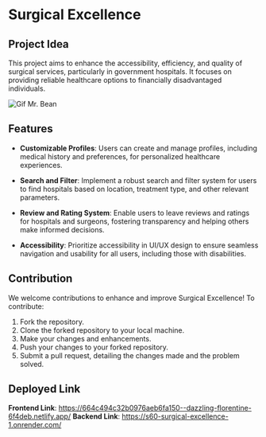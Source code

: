 # Surgical Excellence

## Project Idea

This project aims to enhance the accessibility, efficiency, and quality of surgical services, particularly in government hospitals. It focuses on providing reliable healthcare options to financially disadvantaged individuals.

![Gif Mr. Bean](https://media1.tenor.com/m/GBBVrq9U3uUAAAAC/bh187-mr-bean.gif)

## Features

- **Customizable Profiles**: Users can create and manage profiles, including medical history and preferences, for personalized healthcare experiences.

- **Search and Filter**: Implement a robust search and filter system for users to find hospitals based on location, treatment type, and other relevant parameters.

- **Review and Rating System**: Enable users to leave reviews and ratings for hospitals and surgeons, fostering transparency and helping others make informed decisions.

- **Accessibility**: Prioritize accessibility in UI/UX design to ensure seamless navigation and usability for all users, including those with disabilities.

## Contribution

We welcome contributions to enhance and improve Surgical Excellence! To contribute:

1. Fork the repository.
2. Clone the forked repository to your local machine.
3. Make your changes and enhancements.
4. Push your changes to your forked repository.
5. Submit a pull request, detailing the changes made and the problem solved.

## Deployed Link

**Frontend Link**: https://664c494c32b0976aeb6fa150--dazzling-florentine-6f4deb.netlify.app/
**Backend Link**: https://s60-surgical-excellence-1.onrender.com/
